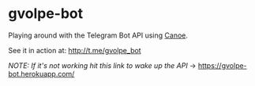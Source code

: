 gvolpe-bot
==========

Playing around with the Telegram Bot API using [Canoe](https://github.com/augustjune/canoe).

See it in action at: http://t.me/gvolpe_bot

*NOTE: If it's not working hit this link to wake up the API* -> https://gvolpe-bot.herokuapp.com/
